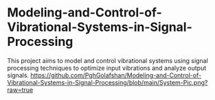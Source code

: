 # Modeling-and-Control-of-Vibrational-Systems-in-Signal-Processing
This project aims to model and control vibrational systems using signal processing techniques to optimize input vibrations and analyze output signals.
https://github.com/PghGolafshan/Modeling-and-Control-of-Vibrational-Systems-in-Signal-Processing/blob/main/System-Pic.png?raw=true
